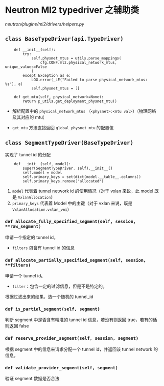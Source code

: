 # Neutron Ml2 typedriver 之辅助类

*neutron/plugins/ml2/drivers/helpers.py*

## `class BaseTypeDriver(api.TypeDriver)`

```
    def __init__(self):
        try:
            self.physnet_mtus = utils.parse_mappings(
                cfg.CONF.ml2.physical_network_mtus, unique_values=False
            )
        except Exception as e:
            LOG.error(_LE("Failed to parse physical_network_mtus: %s"), e)
            self.physnet_mtus = []

    def get_mtu(self, physical_network=None):
        return p_utils.get_deployment_physnet_mtu()
```

* 解析配置中的 `physical_network_mtus` （`<physnet>:<mtu val>`）（物理网络及其对应的 mtu）

* `get_mtu` 方法直接返回 `global_physnet_mtu` 的配置值

## `class SegmentTypeDriver(BaseTypeDriver)`

实现了 tunnel id 的分配

```
    def __init__(self, model):
        super(SegmentTypeDriver, self).__init__()
        self.model = model
        self.primary_keys = set(dict(model.__table__.columns))
        self.primary_keys.remove("allocated")
```

1. `model` 代表着 tunnel network id 的使用情况（对于 vxlan 来说，此 model 既是 `VxlanAllocation`）
2. `primary_keys` 代表着 Model 中的主键（对于 vxlan 来说，既是 `VxlanAllocation.vxlan_vni`）


### `def allocate_fully_specified_segment(self, session, **raw_segment)`

申请一个指定的 tunnel id。

* `filters` 包含有 tunnel id 的信息

### `def allocate_partially_specified_segment(self, session, **filters)`

申请一个 tunnel id。

* `filter`：包含一定的过滤信息，但是不是特定的。

根据过滤出来的结果，选一个随机的 tunnel_id

### `def is_partial_segment(self, segment)`

判断 segment 中是否含有精准的 tunnel id 信息，若没有则返回 true，若有的话则返回 false

### `def reserve_provider_segment(self, session, segment)`

根据 segment 中的信息来请求分配一个 tunnel id，并返回该 tunnel network 的信息。

### `def validate_provider_segment(self, segment)`

验证 segment 数据是否合法